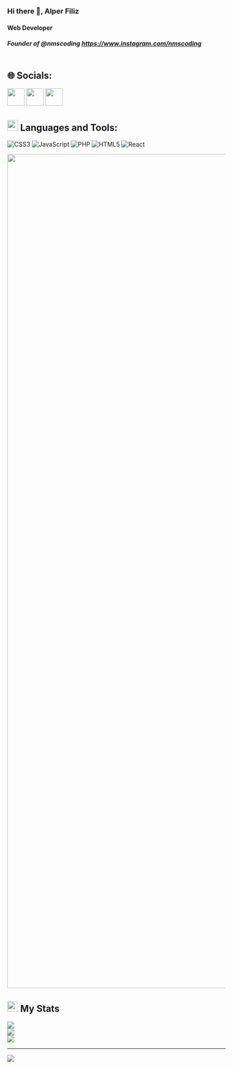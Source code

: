 
### Hi there 👋, Alper Filiz
#### Web Developer
##### Founder of @nmscoding https://www.instagram.com/nmscoding
<img src="https://media.giphy.com/media/v1.Y2lkPTc5MGI3NjExeWw4N2U3MHEybWhidjM3NnBxNXBiNWE4eGNzZzBndDc4Z25mdWwyNCZlcD12MV9pbnRlcm5hbF9naWZfYnlfaWQmY3Q9Zw/pMqrD7JEB6IPmENh4i/giphy.gif" alt="">


## 🌐 Socials:
<a href="https://instagram.com/alper.flz"><img src="https://img.shields.io/badge/Instagram-%23E4405F.svg?logo=Instagram&logoColor=white" alt="" height="40px"></a>
<a href="https://tiktok.com/@nmscoding"><img src="https://img.shields.io/badge/TikTok-%23000000.svg?logo=TikTok&logoColor=white" alt="" height="40px"></a>
<a href="https://x.com/alperf35"><img src="https://img.shields.io/badge/X-black.svg" alt="" height="40px"></a>


## <img src="https://media2.giphy.com/media/QssGEmpkyEOhBCb7e1/giphy.gif?cid=ecf05e47a0n3gi1bfqntqmob8g9aid1oyj2wr3ds3mg700bl&rid=giphy.gif" width ="25"><b> Languages and Tools:</b>
</a>


![CSS3](https://img.shields.io/badge/css3-%231572B6.svg?style=flat&logo=css3&logoColor=white) ![JavaScript](https://img.shields.io/badge/javascript-%23323330.svg?style=flat&logo=javascript&logoColor=%23F7DF1E) ![PHP](https://img.shields.io/badge/php-%23777BB4.svg?style=flat&logo=php&logoColor=white) ![HTML5](https://img.shields.io/badge/html5-%23E34F26.svg?style=flat&logo=html5&logoColor=white) ![React](https://img.shields.io/badge/react-%2320232a.svg?style=flat&logo=react&logoColor=%2361DAFB)

<img src="https://www.animatedimages.org/data/media/562/animated-line-image-0184.gif" width="1920" />

## <img src="https://media.giphy.com/media/iY8CRBdQXODJSCERIr/giphy.gif" width="25"> <b>My Stats</b>
![](https://github-readme-stats.vercel.app/api?username=nmscoding&theme=dracula&hide_border=false&include_all_commits=true&count_private=true)<br/>
![](https://github-readme-streak-stats.herokuapp.com/?user=nmscoding&theme=dracula&hide_border=false)<br/>
![](https://github-readme-stats.vercel.app/api/top-langs/?username=nmscoding&theme=dracula&hide_border=false&include_all_commits=true&count_private=true&layout=compact)

---
[![](https://visitcount.itsvg.in/api?id=nmscoding&icon=0&color=0)](https://visitcount.itsvg.in)

<!-- Proudly created with GPRM ( https://gprm.itsvg.in ) -->




